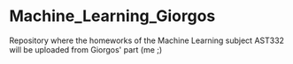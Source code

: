 # Machine_Learning_Giorgos
Repository where the homeworks of the Machine Learning subject AST332 will be uploaded from Giorgos' part (me ;)
